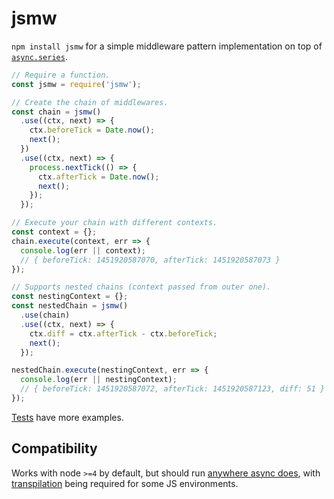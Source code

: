 # jsmw

`npm install jsmw` for a simple middleware pattern implementation on top of [`async.series`](https://github.com/caolan/async#series).

``` js
// Require a function.
const jsmw = require('jsmw');

// Create the chain of middlewares.
const chain = jsmw()
  .use((ctx, next) => {
    ctx.beforeTick = Date.now();
    next();
  })
  .use((ctx, next) => {
    process.nextTick(() => {
      ctx.afterTick = Date.now();
      next();
    });
  });

// Execute your chain with different contexts.
const context = {};
chain.execute(context, err => {
  console.log(err || context);
  // { beforeTick: 1451920587070, afterTick: 1451920587073 }
});

// Supports nested chains (context passed from outer one).
const nestingContext = {};
const nestedChain = jsmw()
  .use(chain)
  .use((ctx, next) => {
    ctx.diff = ctx.afterTick - ctx.beforeTick;
    next();
  });

nestedChain.execute(nestingContext, err => {
  console.log(err || nestingContext);
  // { beforeTick: 1451920587072, afterTick: 1451920587123, diff: 51 }
});
```

[Tests](/test.js) have more examples.

## Compatibility

Works with node `>=4` by default, but should run [anywhere async does](https://github.com/caolan/async#in-the-browser), with [transpilation](http://babeljs.io/) being required for some JS environments.
